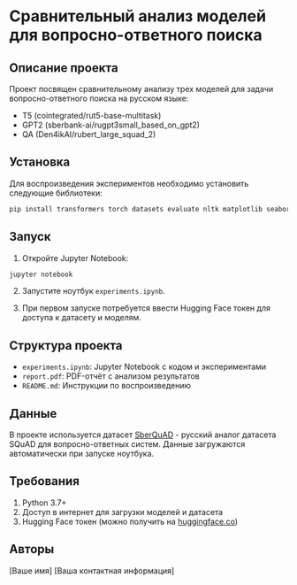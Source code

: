 # **Сравнительный анализ моделей для вопросно-ответного поиска**

## **Описание проекта**

Проект посвящен сравнительному анализу трех моделей для задачи вопросно-ответного поиска на русском языке:
- T5 (cointegrated/rut5-base-multitask)
- GPT2 (sberbank-ai/rugpt3small_based_on_gpt2)
- QA (Den4ikAI/rubert_large_squad_2)

## **Установка**

Для воспроизведения экспериментов необходимо установить следующие библиотеки:

```bash
pip install transformers torch datasets evaluate nltk matplotlib seaborn jupyter
```

## **Запуск**

1. Откройте Jupyter Notebook:

```bash
jupyter notebook
```

2. Запустите ноутбук `experiments.ipynb`.

3. При первом запуске потребуется ввести Hugging Face токен для доступа к датасету и моделям.

## **Структура проекта**

- `experiments.ipynb`: Jupyter Notebook с кодом и экспериментами
- `report.pdf`: PDF-отчёт с анализом результатов
- `README.md`: Инструкции по воспроизведению

## **Данные**

В проекте используется датасет [SberQuAD](https://huggingface.co/datasets/kuznetsoffandrey/sberquad) - русский аналог датасета SQuAD для вопросно-ответных систем. Данные загружаются автоматически при запуске ноутбука.

## **Требования**

1. Python 3.7+
2. Доступ в интернет для загрузки моделей и датасета
3. Hugging Face токен (можно получить на [huggingface.co](https://huggingface.co/))

## **Авторы**

[Ваше имя]
[Ваша контактная информация]
